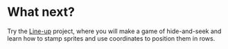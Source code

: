 # What next?

Try the [Line-up](https://projects.raspberrypi.org/en/projects/lineup) project, where you will make a game of hide-and-seek and learn how to stamp sprites and use coordinates to position them in rows.
